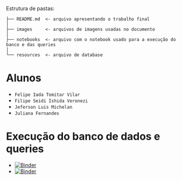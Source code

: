 
Estrutura de pastas:

~~~
├── README.md  <- arquivo apresentando o trabalho final
│
├── images     <- arquivos de imagens usadas no documento
│
├── notebooks  <- arquivo com o notebook usado para a execução do banco e das queries
│
└── resources  <- arquivo de database
~~~

# Alunos
* `Felipe Iada Tomitar Vilar`
* `Filipe Seidi Ishida Veronezi`
* `Jeferson Luis Michelan`
* `Juliana Fernandes`

# Execução do banco de dados e queries

  - [![Binder](https://mybinder.org/badge_logo.svg)](https://mybinder.org/v2/gh/ftomitar/INF325-Trabalho-Final/master?filepath=notebooks)
  - [![Binder](https://mybinder.org/badge_logo.svg)](https://mybinder.org/v2/gh/ftomitar/INF325-Trabalho-Final/master?filepath=notebooks)

